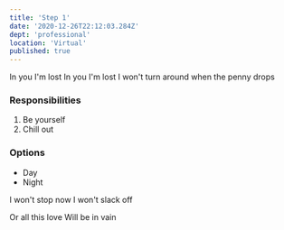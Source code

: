 ```yaml
---
title: 'Step 1'
date: '2020-12-26T22:12:03.284Z'
dept: 'professional'
location: 'Virtual'
published: true
---
```


In you I'm lost
In you I'm lost
I won't turn around when the penny drops

### Responsibilities

1. Be yourself
2. Chill out

### Options

- Day
- Night

I won't stop now
I won't slack off

Or all this love
Will be in vain
